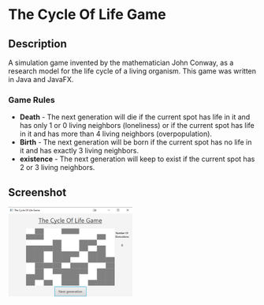 # The Cycle Of Life Game
## Description
A simulation game invented by the mathematician John Conway, as a research model for the life cycle of a living organism.
This game was written in Java and JavaFX.
### Game Rules
* **Death** - The next generation will die if the current spot has life in it and has only 1 or 0 living neighbors (loneliness)
or if the current spot has life in it and has more than 4 living neighbors (overpopulation).
* **Birth** - The next generation will be born if the current spot has no life in it and has exactly 3 living neighbors.
* **existence** - The next generation will keep to exist if the current spot has 2 or 3 living neighbors.
## Screenshot
<img src="gameScreenShot.png"  width="50%" height="50%"/>

